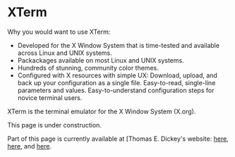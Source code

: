 # XTerm

Why you would want to use XTerm:

* Developed for the X Window System that is time-tested and available across Linux and UNIX systems.
* Packackages available on most Linux and UNIX systems.
* Hundreds of stunning, community color themes.
* Configured with X resources with simple UX: Download, upload, and back up your configuration as a single file. Easy-to-read, single-line parameters and values. Easy-to-understand configuration steps for novice terminal users.

XTerm is the terminal emulator for the X Window System (X.org).

This page is under construction.

Part of this page is currently available at [Thomas E. Dickey's website: [here](
https://invisible-island.net/xterm/xterm.faq.html#what_is_it), [here](https://invisible-island.net/xterm/xterm.faq.html#what_is_vt220), and [here](https://invisible-island.net/xterm/#synopsis).
